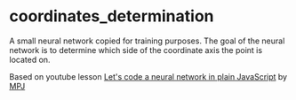 # coordinates_determination
A small neural network copied for training purposes. The goal of the neural network is to determine which side of the coordinate axis the point is located on.

Based on youtube lesson [Let's code a neural network in plain JavaScript](https://youtu.be/o98qlvrcqiU) by [MPJ](https://twitter.com/mpjme)
